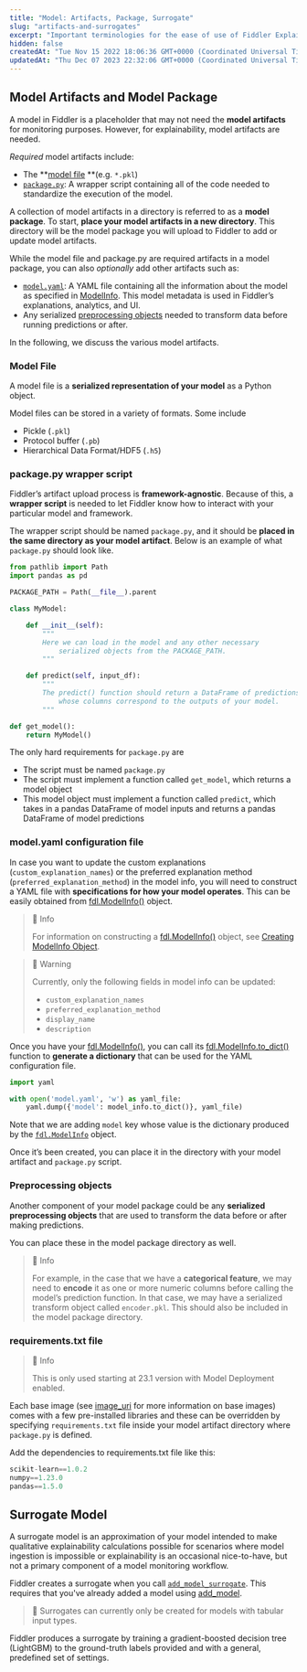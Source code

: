 ```yaml
---
title: "Model: Artifacts, Package, Surrogate"
slug: "artifacts-and-surrogates"
excerpt: "Important terminologies for the ease of use of Fiddler Explainability"
hidden: false
createdAt: "Tue Nov 15 2022 18:06:36 GMT+0000 (Coordinated Universal Time)"
updatedAt: "Thu Dec 07 2023 22:32:06 GMT+0000 (Coordinated Universal Time)"
---
```

## Model Artifacts and Model Package

A model in Fiddler is a placeholder that may not need the **model artifacts** for monitoring purposes. However, for explainability, model artifacts are needed. 

_Required_ model artifacts include: 

- The **[model file](doc:artifacts-and-surrogates#model-file) **(e.g. `*.pkl`)
- [`package.py`](doc:artifacts-and-surrogates#packagepy-wrapper-script): A wrapper script containing all of the code needed to standardize the execution of the model.

A collection of model artifacts in a directory is referred to as a **model package**. To start, **place your model artifacts in a new directory**. This directory will be the model package you will upload to Fiddler to add or update model artifacts. 

While the model file and package.py are required artifacts in a model package, you can also _optionally_ add other artifacts such as:

- [`model.yaml`](doc:artifacts-and-surrogates#modelyaml-configuration-file): A YAML file containing all the information about the model as specified in [ModelInfo](ref:fdlmodelinfo). This model metadata is used in Fiddler’s explanations, analytics, and UI.
- Any serialized [preprocessing objects](#preprocessing-objects) needed to transform data before running predictions or after.

In the following, we discuss the various model artifacts.

### Model File

A model file is a **serialized representation of your model** as a Python object.

Model files can be stored in a variety of formats. Some include

- Pickle (`.pkl`)
- Protocol buffer (`.pb`)
- Hierarchical Data Format/HDF5 (`.h5`)

### package.py wrapper script

Fiddler’s artifact upload process is **framework-agnostic**. Because of this, a **wrapper script** is needed to let Fiddler know how to interact with your particular model and framework.

The wrapper script should be named `package.py`, and it should be **placed in the same directory as your model artifact**. Below is an example of what `package.py` should look like.

```python
from pathlib import Path
import pandas as pd

PACKAGE_PATH = Path(__file__).parent

class MyModel:

    def __init__(self):
        """
        Here we can load in the model and any other necessary
            serialized objects from the PACKAGE_PATH.
        """

    def predict(self, input_df):
        """
        The predict() function should return a DataFrame of predictions
            whose columns correspond to the outputs of your model.
        """

def get_model():
    return MyModel()
```

The only hard requirements for `package.py` are

- The script must be named `package.py`
- The script must implement a function called `get_model`, which returns a model object
- This model object must implement a function called `predict`, which takes in a pandas DataFrame of model inputs and returns a pandas DataFrame of model predictions

### model.yaml configuration file

In case you want to update the custom explanations (`custom_explanation_names`) or the preferred explanation method (`preferred_explanation_method`) in the model info, you will need to construct a YAML file with **specifications for how your model operates**. This can be easily obtained from [fdl.ModelInfo()](ref:fdlmodelinfo) object.

> 📘 Info
> 
> For information on constructing a [fdl.ModelInfo()](ref:fdlmodelinfo) object, see [Creating ModelInfo Object](doc:registering-a-model#creating-a-modelinfo-object).

> 🚧 Warning
> 
> Currently, only the following fields in model info can be updated:
> 
> - `custom_explanation_names`
> - `preferred_explanation_method`
> - `display_name`
> - `description`

Once you have your [fdl.ModelInfo()](ref:fdlmodelinfo), you can call its [fdl.ModelInfo.to_dict()](ref:fdlmodelinfoto_dict) function to **generate a dictionary** that can be used for the YAML configuration file.

```python
import yaml

with open('model.yaml', 'w') as yaml_file:
    yaml.dump({'model': model_info.to_dict()}, yaml_file)
```

Note that we are adding `model` key whose value is the dictionary produced by the [`fdl.ModelInfo`](ref:fdlmodelinfo) object.

Once it’s been created, you can place it in the directory with your model artifact and `package.py` script.

### Preprocessing objects

Another component of your model package could be any **serialized preprocessing objects** that are used to transform the data before or after making predictions.

You can place these in the model package directory as well.

> 📘 Info
> 
> For example, in the case that we have a **categorical feature**, we may need to **encode** it as one or more numeric columns before calling the model’s prediction function. In that case, we may have a serialized transform object called `encoder.pkl`. This should also be included in the model package directory.

### requirements.txt file

> 📘 Info
> 
> This is only used starting at 23.1 version with Model Deployment enabled.

Each base image (see [image_uri](doc:model-deployment) for more information on base images) comes with a few pre-installed libraries and these can be overridden by specifying `requirements.txt` file inside your model artifact directory where `package.py` is defined.

Add the dependencies to requirements.txt file like this:

```python
scikit-learn==1.0.2  
numpy==1.23.0  
pandas==1.5.0
```

## Surrogate Model

A surrogate model is an approximation of your model intended to make qualitative explainability calculations possible for scenarios where model ingestion is impossible or explainability is an occasional nice-to-have, but not a primary component of a model monitoring workflow.  

Fiddler creates a surrogate when you call [`add_model_surrogate`](/reference/clientadd_model_surrogate).  This requires that you've already added a model using [add_model](ref:clientadd_model).

> 🚧 Surrogates can currently only be created for models with tabular input types.

Fiddler produces a surrogate by training a gradient-boosted decision tree (LightGBM) to the ground-truth labels provided and with a general, predefined set of settings.
